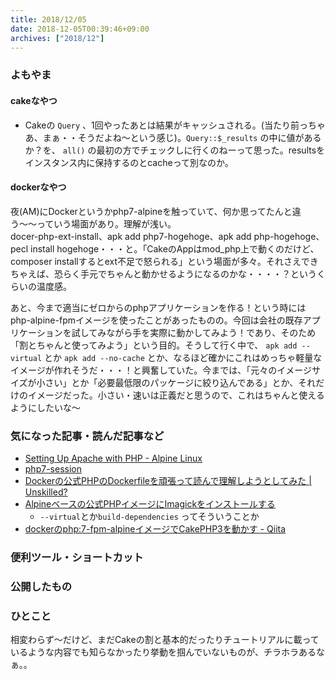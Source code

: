 ```yaml
---
title: 2018/12/05
date: 2018-12-05T00:39:46+09:00
archives: ["2018/12"]
---
```

### よもやま
#### cakeなやつ
* Cakeの `Query` 、1回やったあとは結果がキャッシュされる。(当たり前っちゃあ、まぁ・・そうだよね〜という感じ)。`Query::$_results` の中に値があるか？を、 `all()` の最初の方でチェックしに行くのねーって思った。resultsをインスタンス内に保持するのとcacheって別なのか。

#### dockerなやつ
夜(AM)にDockerというかphp7-alpineを触っていて、何か思ってたんと違う〜〜っていう場面があり。理解が浅い。  
docer-php-ext-install、apk add php7-hogehoge、apk add php-hogehoge、pecl install hogehoge・・・と。「CakeのAppはmod_php上で動くのだけど、composer installするとext不足で怒られる」という場面が多々。それさえできちゃえば、恐らく手元でちゃんと動かせるようになるのかな・・・・？というくらいの温度感。

あと、今まで適当にゼロからのphpアプリケーションを作る！という時にはphp-alpine-fpmイメージを使ったことがあったものの。今回は会社の既存アプリケーションを試してみながら手を実際に動かしてみよう！であり、そのため「割とちゃんと使ってみよう」という目的。そうして行く中で、 `apk add --virtual` とか `apk add --no-cache` とか、なるほど確かにこれはめっちゃ軽量なイメージが作れそうだ・・・！と興奮していた。今までは、「元々のイメージサイズが小さい」とか「必要最低限のパッケージに絞り込んである」とか、それだけのイメージだった。小さい・速いは正義だと思うので、これはちゃんと使えるようにしたいな〜

### 気になった記事・読んだ記事など
* [Setting Up Apache with PHP \- Alpine Linux](https://wiki.alpinelinux.org/wiki/Setting_Up_Apache_with_PHP)
* [php7\-session](http://blog.matchingood.com/entry/2017/03/09/202011)
* [Dockerの公式PHPのDockerfileを頑張って読んで理解しようとしてみた \| Unskilled?](https://unskilled.site/docker%E3%81%AE%E5%85%AC%E5%BC%8Fphp%E3%81%AEdockerfile%E3%82%92%E9%A0%91%E5%BC%B5%E3%81%A3%E3%81%A6%E8%AA%AD%E3%82%93%E3%81%A7%E7%90%86%E8%A7%A3%E3%81%97%E3%82%88%E3%81%86%E3%81%A8%E3%81%97%E3%81%A6/)
* [Alpineベースの公式PHPイメージにImagickをインストールする](https://www.rainorshine.asia/2018/05/07/post2951.html)
    * `--virtual`とか`build-dependencies` ってそういうことか
* [dockerのphp:7\-fpm\-alpineイメージでCakePHP3を動かす \- Qiita](https://qiita.com/nmatayoshi/items/e7f34e1e220264131934)

### 便利ツール・ショートカット

### 公開したもの

### ひとこと
相変わらず〜だけど、まだCakeの割と基本的だったりチュートリアルに載っているような内容でも知らなかったり挙動を掴んでいないものが、チラホラあるなぁ。。  